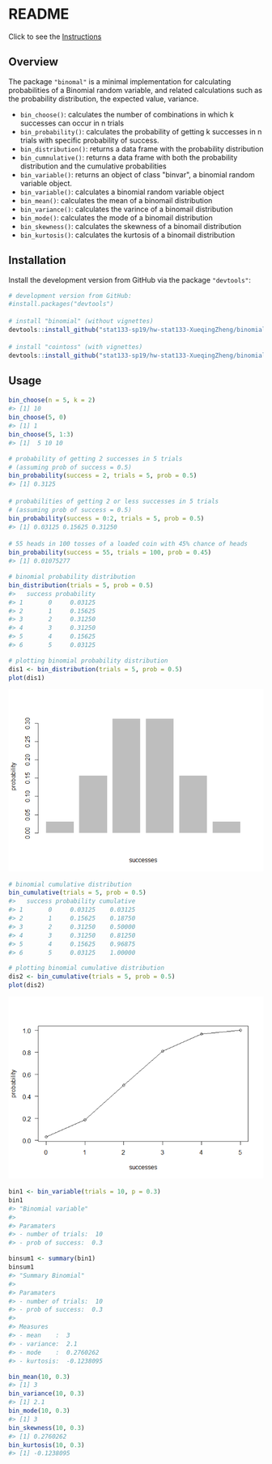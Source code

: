 README
================

Click to see the [Instructions](https://github.com/ucb-stat133/stat133-hws/blob/master/2019-spring/workout03.pdf)

Overview
--------

The package `"binomal"` is a minimal implementation for calculating probabilities of a Binomial random variable, and related calculations such as the probability distribution, the expected value, variance.

-   `bin_choose()`: calculates the number of combinations in which k successes can occur in n trials
-   `bin_probability()`: calculates the probability of getting k successes in n trials with specific probability of success.
-   `bin_distribution()`:  returns a data frame with the probability distribution
-   `bin_cumnulative()`: returns a data frame with both the probability distribution and the cumulative probabilities
-   `bin_variable()`: returns an object of class "binvar", a binomial random variable object.
-   `bin_variable()`: calculates a binomial random variable object
-   `bin_mean()`: calculates the mean of a binomail distribution
-   `bin_variance()`: calculates the varince of a binomail distribution
-   `bin_mode()`: calculates the mode of a binomail distribution
-   `bin_skewness()`: calculates the skewness of a binomail distribution
-   `bin_kurtosis()`: calculates the kurtosis of a binomail distribution

Installation
----------------------

Install the development version from GitHub via the package
`"devtools"`:

``` r
# development version from GitHub:
#install.packages("devtools") 

# install "binomial" (without vignettes)
devtools::install_github("stat133-sp19/hw-stat133-XueqingZheng/binomial")

# install "cointoss" (with vignettes)
devtools::install_github("stat133-sp19/hw-stat133-XueqingZheng/binomial", build_vignettes = TRUE)
```


Usage
----------------------

``` r
bin_choose(n = 5, k = 2)
#> [1] 10
bin_choose(5, 0)
#> [1] 1
bin_choose(5, 1:3)
#> [1]  5 10 10
```

``` r
# probability of getting 2 successes in 5 trials
# (assuming prob of success = 0.5)
bin_probability(success = 2, trials = 5, prob = 0.5)
#> [1] 0.3125

# probabilities of getting 2 or less successes in 5 trials
# (assuming prob of success = 0.5)
bin_probability(success = 0:2, trials = 5, prob = 0.5)
#> [1] 0.03125 0.15625 0.31250

# 55 heads in 100 tosses of a loaded coin with 45% chance of heads
bin_probability(success = 55, trials = 100, prob = 0.45)
#> [1] 0.01075277
```

``` r
# binomial probability distribution
bin_distribution(trials = 5, prob = 0.5)
#>   success probability
#> 1       0     0.03125
#> 2       1     0.15625
#> 3       2     0.31250
#> 4       3     0.31250
#> 5       4     0.15625
#> 6       5     0.03125
```


``` r
# plotting binomial probability distribution
dis1 <- bin_distribution(trials = 5, prob = 0.5)
plot(dis1)
```

![](README_files/figure-markdown_github/unnamed-chunk-5-1.png)


``` r
# binomial cumulative distribution
bin_cumulative(trials = 5, prob = 0.5)
#>   success probability cumulative
#> 1       0     0.03125    0.03125
#> 2       1     0.15625    0.18750
#> 3       2     0.31250    0.50000
#> 4       3     0.31250    0.81250
#> 5       4     0.15625    0.96875
#> 6       5     0.03125    1.00000
```


``` r
# plotting binomial cumulative distribution
dis2 <- bin_cumulative(trials = 5, prob = 0.5)
plot(dis2)
```

![](README_files/figure-markdown_github/unnamed-chunk-7-1.png)


``` r
bin1 <- bin_variable(trials = 10, p = 0.3)
bin1
#> "Binomial variable"
#> 
#> Paramaters
#> - number of trials:  10 
#> - prob of success:  0.3
```


``` r
binsum1 <- summary(bin1)
binsum1
#> "Summary Binomial"
#> 
#> Paramaters
#> - number of trials:  10 
#> - prob of success:  0.3 
#> 
#> Measures
#> - mean    :  3 
#> - variance:  2.1 
#> - mode    :  0.2760262 
#> - kurtosis:  -0.1238095
```

``` r
bin_mean(10, 0.3)
#> [1] 3
bin_variance(10, 0.3)
#> [1] 2.1
bin_mode(10, 0.3)
#> [1] 3
bin_skewness(10, 0.3)
#> [1] 0.2760262
bin_kurtosis(10, 0.3)
#> [1] -0.1238095
```

